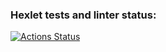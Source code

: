 ### Hexlet tests and linter status:
[![Actions Status](https://github.com/Unshock/python-project-lvl2/workflows/hexlet-check/badge.svg)](https://github.com/Unshock/python-project-lvl2/actions)